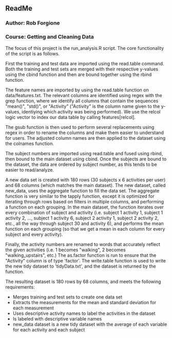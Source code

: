 ## ReadMe

### Author: Rob Forgione
### Course: Getting and Cleaning Data

The focus of this project is the run_analysis.R script. The core functionality of the script is as follows. 

First the training and test data are imported using the read.table command. Both the training and test sets are merged with their respective y-values using the cbind function and then are bound together using the rbind function. 

The feature names are imported by using the read.table function on data/features.txt. The relevant columns are identified using regex with the grep function, where we identify all columns that contain the sequences "mean()", "std()", or "Activity" ("Activity" is the column name given to the y-values, identiying which activity was being performed). We use the relcol logic vector to index our data table by calling features\[relcol\]. 

The gsub function is then used to perform several replacements using regex in order to rename the columns and make them easier to understand for users. The adjusted column names are then applied to the dataset using the colnames function.

The subject numbers are imported using read.table and fused using rbind, then bound to the main dataset using cbind. Once the subjects are bound to the dataset, the data are ordered by subject number, as this tends to be easier to read/analyze. 

A new data set is created with 180 rows (30 subjects x 6 activities per user) and 68 columns (which matches the main dataset). The new dataset, called new_data, uses the aggregate function to fill the data set. The aggregate function is very similar to the tapply function, except it is optimized for iterating through rows based on filters in multiple columns, and performing a function on each grouping. In the main dataset, the function iterates over every combination of subject and activity (i.e. subject 1 activity 1, subject 1 activity 2, ..., subject 1 activity 6, subject 2 activity 1, subject 2 activity 2, etc., all the way through subject 30 and activity 6), and performs the mean function on each grouping (so that we get a mean in each column for every subject and every activity). 

Finally, the activity numbers are renamed to words that accurately reflect the given activities (i.e. 1 becomes "walking", 2 becomes "walking_upstairs", etc.) The as.factor function is run to ensure that the "Activity" column is of type 'factor'. The write.table function is used to write the new tidy dataset to 'tidyData.txt', and the dataset is returned by the function. 

The resulting dataset is 180 rows by 68 columns, and meets the following requirements:

* Merges training and test sets to create one data set
* Extracts the measurements for the mean and standard deviation for each measurement
* Uses descriptive activity names to label the activities in the dataset
* Is labeled with descriptive variable names
* new_data dataset is a new tidy dataset with the average of each variable for each activity and each subject
